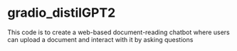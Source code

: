 # gradio_distilGPT2
This code is to create a web-based document-reading chatbot where users can upload a document and interact with it by asking questions
